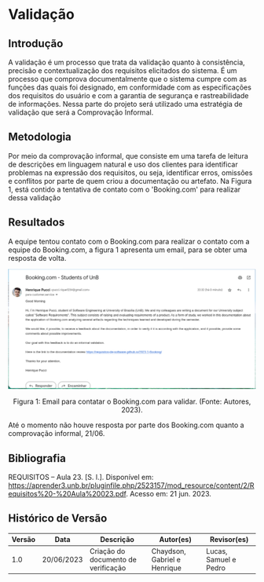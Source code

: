 # Validação

## Introdução

A validação é um processo que trata da validação quanto à consistência, precisão e contextualização dos requisitos elicitados do sistema.
É um processo que comprova documentalmente que o sistema cumpre com as funções das quais foi designado, em conformidade com as especificações dos requisitos do usuário e com a garantia de segurança e rastreabilidade de informações. Nessa parte do projeto será utilizado uma estratégia de validação que será a Comprovação Informal.

## Metodologia

Por meio da comprovação informal, que consiste em uma tarefa de leitura de descrições em linguagem natural e uso dos clientes para identificar problemas na expressão dos requisitos, ou seja, identificar erros, omissões e conflitos por parte de quem criou a documentação ou artefato. Na Figura 1, está contido a tentativa de contato com o 'Booking.com' para realizar dessa validação

## Resultados

A equipe tentou contato com o Booking.com para realizar o contato com a equipe do Booking.com, a figura 1 apresenta um email, para se obter uma resposta de volta.

<center>
<img src="../../images/imagemValidacao.png">
</center>
<div style="text-align: center">
<p> Figura 1: Email para contatar o Booking.com para validar. (Fonte: Autores, 2023). </p>
</div>

Até o momento não houve resposta por parte dos Booking.com quanto a comprovação informal, 21/06.

## Bibliografia

REQUISITOS – Aula 23. [S. l.]. Disponível em: https://aprender3.unb.br/pluginfile.php/2523157/mod_resource/content/2/Requisitos%20-%20Aula%20023.pdf. Acesso em: 21 jun. 2023.

## Histórico de Versão

| Versão | Data       | Descrição                             | Autor(es)                    | Revisor(es)           |
| ------- | ---------- | --------------------------------------- | ---------------------------- | --------------------- |
| 1.0     | 20/06/2023 | Criação do documento de verificação | Chaydson, Gabriel e Henrique | Lucas, Samuel e Pedro |
